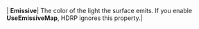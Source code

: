 | **Emissive**| The color of the light the surface emits. If you enable **UseEmissiveMap**, HDRP ignores this property.|